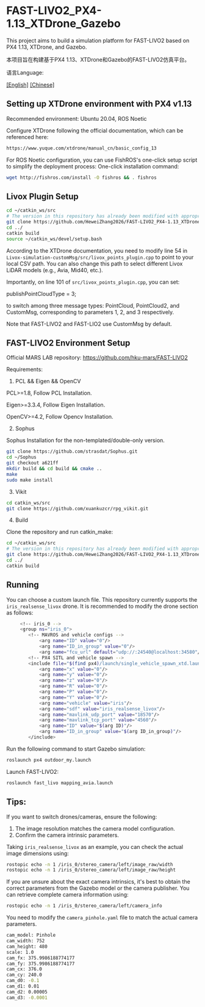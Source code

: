 # FAST-LIVO2_PX4-1.13_XTDrone_Gazebo

This project aims to build a simulation platform for FAST-LIVO2 based on PX4 1.13, XTDrone, and Gazebo.

本项目旨在构建基于PX4 1.13、XTDrone和Gazebo的FAST-LIVO2仿真平台。

语言Language:

[[English]](https://github.com/HeweiZhang2026/FAST-LIVO2_PX4-1.13_XTDrone_Gazebo/blob/main/README.md) [[Chinese]](https://github.com/HeweiZhang2026/FAST-LIVO2_PX4-1.13_XTDrone_Gazebo/blob/main/README.md)


## Setting up XTDrone environment with PX4 v1.13
Recommended environment:
Ubuntu 20.04, ROS Noetic

Configure XTDrone following the official documentation, which can be referenced here:

```bash
https://www.yuque.com/xtdrone/manual_cn/basic_config_13  
```

For ROS Noetic configuration, you can use FishROS's one-click setup script to simplify the deployment process:
One-click installation command:

```bash
wget http://fishros.com/install -O fishros && . fishros
```

## Livox Plugin Setup

```bash
cd ~/catkin_ws/src
# The version in this repository has already been modified with appropriate parameters and calibration; no extra steps needed.
git clone https://github.com/HeweiZhang2026/FAST-LIVO2_PX4-1.13_XTDrone_Gazebo  
cd ../
catkin build
source ~/catkin_ws/devel/setup.bash
```

According to the XTDrone documentation, you need to modify line 54 in `Livox-simulation-customMsg/src/livox_points_plugin.cpp` to point to your local CSV path. You can also change this path to select different Livox LiDAR models (e.g., Avia, Mid40, etc.).

Importantly, on line 101 of `src/livox_points_plugin.cpp`, you can set:

publishPointCloudType = 3;

to switch among three message types: PointCloud, PointCloud2, and CustomMsg, corresponding to parameters 1, 2, and 3 respectively.

Note that FAST-LIVO2 and FAST-LIO2 use CustomMsg by default.


## FAST-LIVO2 Environment Setup

Official MARS LAB repository:
https://github.com/hku-mars/FAST-LIVO2  

Requirements:

1. PCL && Eigen && OpenCV

PCL>=1.8, Follow PCL Installation.

Eigen>=3.3.4, Follow Eigen Installation.

OpenCV>=4.2, Follow Opencv Installation.

2. Sophus

Sophus Installation for the non-templated/double-only version.

```bash
git clone https://github.com/strasdat/Sophus.git  
cd ~/Sophus
git checkout a621ff
mkdir build && cd build && cmake ..
make
sudo make install
```

3. Vikit

```bash
cd catkin_ws/src
git clone https://github.com/xuankuzcr/rpg_vikit.git  
```

4. Build

Clone the repository and run catkin_make:

```bash
cd ~/catkin_ws/src
# The version in this repository has already been modified with appropriate parameters and calibration; no extra steps needed.
git clone https://github.com/HeweiZhang2026/FAST-LIVO2_PX4-1.13_XTDrone_Gazebo  
cd ../
catkin build
```


## Running
You can choose a custom launch file. This repository currently supports the `iris_realsense_livox` drone. It is recommended to modify the drone section as follows:

```bash
     <!-- iris_0 -->
     <group ns="iris_0">
        <!-- MAVROS and vehicle configs -->
            <arg name="ID" value="0"/>
            <arg name="ID_in_group" value="0"/>
            <arg name="fcu_url" default="udp://:24540@localhost:34580"/>
        <!-- PX4 SITL and vehicle spawn -->
        <include file="$(find px4)/launch/single_vehicle_spawn_xtd.launch">
            <arg name="x" value="0"/>
            <arg name="y" value="0"/>
            <arg name="z" value="0"/>
            <arg name="R" value="0"/>
            <arg name="P" value="0"/>
            <arg name="Y" value="0"/>
            <arg name="vehicle" value="iris"/>
            <arg name="sdf" value="iris_realsense_livox"/>
            <arg name="mavlink_udp_port" value="18570"/>
            <arg name="mavlink_tcp_port" value="4560"/>
            <arg name="ID" value="$(arg ID)"/>
            <arg name="ID_in_group" value="$(arg ID_in_group)"/>
        </include>
```

Run the following command to start Gazebo simulation:

```bash
roslaunch px4 outdoor_my.launch
```

Launch FAST-LIVO2:

```bash
roslaunch fast_livo mapping_avia.launch
```

## Tips:

If you want to switch drones/cameras, ensure the following:
1. The image resolution matches the camera model configuration.
2. Confirm the camera intrinsic parameters.

Taking `iris_realsense_livox` as an example, you can check the actual image dimensions using:

```bash
rostopic echo -n 1 /iris_0/stereo_camera/left/image_raw/width
rostopic echo -n 1 /iris_0/stereo_camera/left/image_raw/height
```

If you are unsure about the exact camera intrinsics, it's best to obtain the correct parameters from the Gazebo model or the camera publisher. You can retrieve complete camera information using:

```bash
rostopic echo -n 1 /iris_0/stereo_camera/left/camera_info
```

You need to modify the `camera_pinhole.yaml` file to match the actual camera parameters.

```bash
cam_model: Pinhole
cam_width: 752
cam_height: 480
scale: 1.0
cam_fx: 375.9986188774177
cam_fy: 375.9986188774177
cam_cx: 376.0
cam_cy: 240.0
cam_d0: -0.1
cam_d1: 0.01
cam_d2: 0.00005
cam_d3: -0.0001
```
